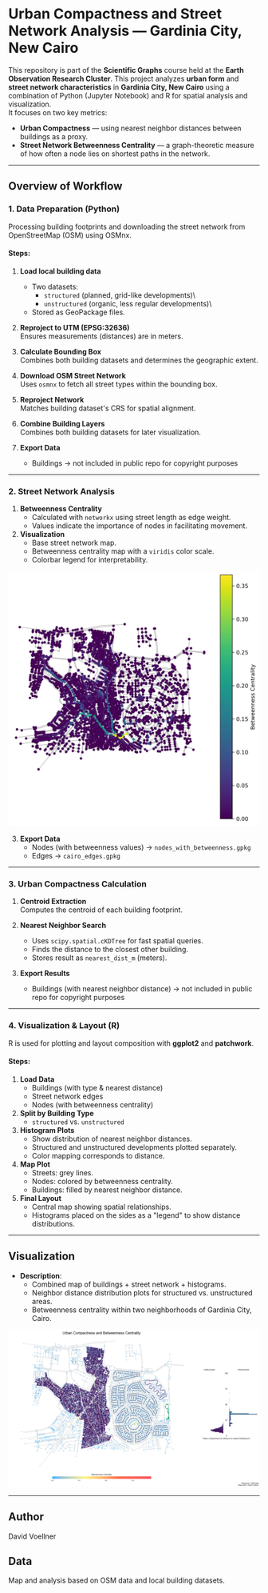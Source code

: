 # Urban Compactness and Street Network Analysis — Gardinia City, New Cairo

This repository is part of the **Scientific Graphs** course held at the **Earth Observation Research Cluster**.
This project analyzes **urban form** and **street network characteristics** in **Gardinia City, New Cairo** using a combination of Python (Jupyter Notebook) and R for spatial analysis and visualization.\
It focuses on two key metrics:

-   **Urban Compactness** — using nearest neighbor distances between buildings as a proxy.
-   **Street Network Betweenness Centrality** — a graph-theoretic measure of how often a node lies on shortest paths in the network.

------------------------------------------------------------------------

## Overview of Workflow

### **1. Data Preparation (Python)**

Processing building footprints and downloading the street network from OpenStreetMap (OSM) using OSMnx.

#### Steps:

1.  **Load local building data**

    -   Two datasets:
        -   `structured` (planned, grid-like developments)\
        -   `unstructured` (organic, less regular developments)\
    -   Stored as GeoPackage files.

2.  **Reproject to UTM (EPSG:32636)**\
    Ensures measurements (distances) are in meters.

3.  **Calculate Bounding Box**\
    Combines both building datasets and determines the geographic extent.

4.  **Download OSM Street Network**\
    Uses `osmnx` to fetch all street types within the bounding box.

5.  **Reproject Network**\
    Matches building dataset's CRS for spatial alignment.

6.  **Combine Building Layers**\
    Combines both building datasets for later visualization.

7.  **Export Data**

    -   Buildings → not included in public repo for copyright purposes

------------------------------------------------------------------------

### **2. Street Network Analysis**

1.  **Betweenness Centrality**
    -   Calculated with `networkx` using street length as edge weight.
    -   Values indicate the importance of nodes in facilitating movement.
2.  **Visualization**
    -   Base street network map.
    -   Betweenness centrality map with a `viridis` color scale.
    -   Colorbar legend for interpretability.

![](figure/betweenness_centrality_map.jpg)

3.  **Export Data**
    -   Nodes (with betweenness values) → `nodes_with_betweenness.gpkg`
    -   Edges → `cairo_edges.gpkg`

------------------------------------------------------------------------

### **3. Urban Compactness Calculation**

1.  **Centroid Extraction**\
    Computes the centroid of each building footprint.

2.  **Nearest Neighbor Search**

    -   Uses `scipy.spatial.cKDTree` for fast spatial queries.
    -   Finds the distance to the closest other building.
    -   Stores result as `nearest_dist_m` (meters).

3.  **Export Results**

    -   Buildings (with nearest neighbor distance) → not included in public repo for copyright purposes

------------------------------------------------------------------------

### **4. Visualization & Layout (R)**

R is used for plotting and layout composition with **ggplot2** and **patchwork**.

#### Steps:

1.  **Load Data**
    -   Buildings (with type & nearest distance)
    -   Street network edges
    -   Nodes (with betweenness centrality)
2.  **Split by Building Type**
    -   `structured` vs. `unstructured`
3.  **Histogram Plots**
    -   Show distribution of nearest neighbor distances.
    -   Structured and unstructured developments plotted separately.
    -   Color mapping corresponds to distance.
4.  **Map Plot**
    -   Streets: grey lines.
    -   Nodes: colored by betweenness centrality.
    -   Buildings: filled by nearest neighbor distance.
5.  **Final Layout**
    -   Central map showing spatial relationships.
    -   Histograms placed on the sides as a "legend" to show distance distributions.

------------------------------------------------------------------------

## **Visualization**

-   **Description**:
    -  Combined map of buildings + street network + histograms.
    -  Neighbor distance distribution plots for structured vs. unstructured areas.
    -  Betweenness centrality within two neighborhoods of Gardinia City, Cairo.

![Plot of the final_map with buildings, street network colored in the betweenness centrality of each node and histograms describing the urban compactness of the neighborhoods](figure/final_plot.png)

------------------------------------------------------------------------

## Author

David Voellner

## Data
Map and analysis based on OSM data and local building datasets.




